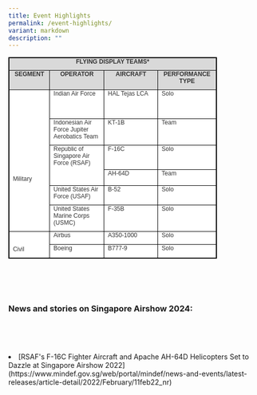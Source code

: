 ```yaml
---
title: Event Highlights
permalink: /event-highlights/
variant: markdown
description: ""
---
```

<table style="box-sizing: border-box; border-collapse: collapse; border-spacing: 0px; background-color: rgb(255, 255, 255); color: rgb(51, 51, 51); font-family: latoregular; font-size: 16px; font-style: normal; font-variant-ligatures: normal; font-variant-caps: normal; font-weight: 400; letter-spacing: normal; orphans: 2; text-align: start; text-transform: none; widows: 2; word-spacing: 0px; -webkit-text-stroke-width: 0px; white-space: normal; text-decoration-thickness: initial; text-decoration-style: initial; text-decoration-color: initial; width: 418px; border: 1pt solid windowtext;" dir="ltr" class="MsoTableGrid" align="center"><tbody style="box-sizing: border-box;"><tr style="box-sizing: border-box; height: 2px;"><td style="box-sizing: border-box; padding: 0px; width: 413.333px; border: 1pt solid windowtext; background: rgb(217, 217, 217); height: 2px;" valign="top" colspan="4"><p style="box-sizing: border-box; margin: 0px 0px 10px; text-align: center; padding: 0in 5.4pt;" align="center"><span style="box-sizing: border-box; font-size: 12px;"><strong style="box-sizing: border-box; font-weight: 600;"><span style="box-sizing: border-box; font-family: Arial, Helvetica, sans-serif;"><span style="box-sizing: border-box;" lang="EN-SG">FLYING DISPLAY TEAMS*</span></span></strong></span></p></td></tr><tr style="box-sizing: border-box; height: 2px;"><td style="box-sizing: border-box; padding: 0px; width: 83.3125px; border: 1pt solid windowtext; background: rgb(217, 217, 217); height: 2px;" valign="top"><p style="box-sizing: border-box; margin: 0px 0px 10px; text-align: center; padding: 0in 5.4pt;" align="center"><span style="box-sizing: border-box; font-family: Arial, Helvetica, sans-serif;"><span style="box-sizing: border-box; font-size: 12px;"><strong style="box-sizing: border-box; font-weight: 600;">SEGMENT</strong></span></span></p></td><td style="box-sizing: border-box; padding: 0px; width: 116.656px; border-top: 1pt solid windowtext; border-right: 1pt solid windowtext; border-bottom: 1pt solid windowtext; border-image: initial; border-left: none; background: rgb(217, 217, 217); height: 2px;" valign="top"><p style="box-sizing: border-box; margin: 0px 0px 10px; text-align: center; padding: 0in 5.4pt;" align="center"><span style="box-sizing: border-box; font-size: 12px;"><span style="box-sizing: border-box; font-family: Arial, Helvetica, sans-serif;"><span style="box-sizing: border-box; height: 6.55pt;"><strong style="box-sizing: border-box; font-weight: 600;"><span style="box-sizing: border-box;" lang="EN-SG">OPERATOR</span></strong></span></span></span></p></td><td style="box-sizing: border-box; padding: 0px; width: 84.4167px; border-top: 1pt solid windowtext; border-right: 1pt solid windowtext; border-bottom: 1pt solid windowtext; border-image: initial; border-left: none; background: rgb(217, 217, 217); height: 2px;" valign="top"><p style="box-sizing: border-box; margin: 0px 0px 10px; text-align: center; padding: 0in 5.4pt;" align="center"><span style="box-sizing: border-box; font-family: Arial, Helvetica, sans-serif;"><span style="box-sizing: border-box; font-size: 12px;"><strong style="box-sizing: border-box; font-weight: 600;">AIRCRAFT</strong></span></span></p></td><td style="box-sizing: border-box; padding: 0px; width: 118.948px; border-top: 1pt solid windowtext; border-right: 1pt solid windowtext; border-bottom: 1pt solid windowtext; border-image: initial; border-left: none; background: rgb(217, 217, 217); height: 2px;" valign="top"><p style="box-sizing: border-box; margin: 0px 0px 10px; text-align: center; padding: 0in 5.4pt;" align="center"><span style="box-sizing: border-box; font-family: Arial, Helvetica, sans-serif;"><span style="box-sizing: border-box; font-size: 12px;"><strong style="box-sizing: border-box; font-weight: 600;">PERFORMANCE TYPE</strong></span></span></p></td></tr><tr style="box-sizing: border-box; height: 57.4792px;"><td style="box-sizing: border-box; padding: 0px; width: 83.3125px; border-right: 1pt solid windowtext; border-bottom: 1pt solid windowtext; border-left: 1pt solid windowtext; border-image: initial; border-top: none; height: 186.479px;" valign="top" rowspan="6"><p style="box-sizing: border-box; margin: 0px 0px 10px; padding: 0in 5.4pt; text-align: center;">&nbsp;</p><p style="box-sizing: border-box; margin: 0px 0px 10px; padding: 0in 5.4pt; text-align: center;">&nbsp;</p><p style="box-sizing: border-box; margin: 0px 0px 10px; padding: 0in 5.4pt; text-align: center;">&nbsp;</p><p style="box-sizing: border-box; margin: 0px 0px 10px; padding: 0in 5.4pt; text-align: center;">&nbsp;</p><p style="box-sizing: border-box; margin: 0px 0px 10px; padding: 0in 5.4pt; text-align: center;">&nbsp;</p><p style="box-sizing: border-box; margin: 0px 0px 10px; padding: 0in 5.4pt; text-align: center;">&nbsp;</p><p style="box-sizing: border-box; margin: 0px 0px 10px; padding: 0in 5.4pt; text-align: left;"><span style="box-sizing: border-box; font-family: Arial, Helvetica, sans-serif;"><span style="box-sizing: border-box; font-size: 12px;">Military</span></span>&nbsp;</p></td><td style="box-sizing: border-box; padding: 0px; width: 116.656px; border-top: none; border-left: none; border-bottom: 1pt solid windowtext; border-right: 1pt solid windowtext; height: 57.4792px;" valign="top"><p style="box-sizing: border-box; margin: 0px 0px 10px; text-align: left; padding: 0in 5.4pt;" align="left"><span style="box-sizing: border-box; font-family: Arial, Helvetica, sans-serif;"><span style="box-sizing: border-box; font-size: 12px;">Indian Air Force</span></span></p></td><td style="box-sizing: border-box; padding: 0px; width: 116.656px; border-top: none; border-left: none; border-bottom: 1pt solid windowtext; border-right: 1pt solid windowtext; height: 57.4792px;" valign="top"><p style="box-sizing: border-box; margin: 0px 0px 10px; text-align: left; padding: 0in 5.4pt;" align="left"><span style="box-sizing: border-box; font-family: Arial, Helvetica, sans-serif;"><span style="box-sizing: border-box; font-size: 12px;">HAL Tejas LCA</span></span></p></td><td style="box-sizing: border-box; padding: 0px; width: 116.656px; border-top: none; border-left: none; border-bottom: 1pt solid windowtext; border-right: 1pt solid windowtext; height: 57.4792px;" valign="top"><p style="box-sizing: border-box; margin: 0px 0px 10px; text-align: left; padding: 0in 5.4pt;" align="left"><span style="box-sizing: border-box; font-family: Arial, Helvetica, sans-serif;"><span style="box-sizing: border-box; font-size: 12px;">Solo</span></span></p></td></tr><tr style="box-sizing: border-box; height: 10px;"><td style="box-sizing: border-box; padding: 0px; width: 116.656px; border-top: none; border-left: none; border-bottom: 1pt solid windowtext; border-right: 1pt solid windowtext; height: 10px;" valign="top"><p style="box-sizing: border-box; margin: 0px 0px 10px; text-align: left; padding: 0in 5.4pt;" align="left"><span style="box-sizing: border-box; font-size: 12px;"><span style="box-sizing: border-box; font-family: Arial, Helvetica, sans-serif;"><span style="box-sizing: border-box; height: 13.35pt;"><span style="box-sizing: border-box;" lang="EN-SG">Indonesian Air Force Jupiter Aerobatics Team</span></span></span></span></p></td><td style="box-sizing: border-box; padding: 0px; width: 116.656px; border-top: none; border-left: none; border-bottom: 1pt solid windowtext; border-right: 1pt solid windowtext; height: 10px;" valign="top"><p style="box-sizing: border-box; margin: 0px 0px 10px; text-align: left; padding: 0in 5.4pt;" align="left"><span style="box-sizing: border-box; font-size: 12px;"><span style="box-sizing: border-box; font-family: Arial, Helvetica, sans-serif;"><span style="box-sizing: border-box; height: 13.35pt;"><span style="box-sizing: border-box;" lang="EN-SG">KT-1B</span></span></span></span></p></td><td style="box-sizing: border-box; padding: 0px; width: 116.656px; border-top: none; border-left: none; border-bottom: 1pt solid windowtext; border-right: 1pt solid windowtext; height: 10px;" valign="top"><p style="box-sizing: border-box; margin: 0px 0px 10px; text-align: left; padding: 0in 5.4pt;" align="left"><span style="box-sizing: border-box; font-size: 12px;"><span style="box-sizing: border-box; font-family: Arial, Helvetica, sans-serif;"><span style="box-sizing: border-box; height: 13.35pt;"><span style="box-sizing: border-box;" lang="EN-SG">Team</span></span></span></span></p></td></tr><tr style="box-sizing: border-box; height: 38px;"><td style="box-sizing: border-box; padding: 0px; width: 116.656px; border-top: none; border-left: none; border-bottom: 1pt solid windowtext; border-right: 1pt solid windowtext; height: 40px;" valign="top" rowspan="2"><p style="box-sizing: border-box; margin: 0px 0px 10px; text-align: left; padding: 0in 5.4pt;" align="left"><span style="box-sizing: border-box; font-size: 12px;"><span style="box-sizing: border-box; font-family: Arial, Helvetica, sans-serif;"><span style="box-sizing: border-box; height: 13.35pt;"><span style="box-sizing: border-box;" lang="EN-SG">Republic of Singapore Air Force (RSAF)</span></span></span></span></p><p style="box-sizing: border-box; margin: 0px 0px 10px; text-align: left; padding: 0in 5.4pt;" align="left">&nbsp;</p></td><td style="box-sizing: border-box; padding: 0px; width: 116.656px; border-top: none; border-left: none; border-bottom: 1pt solid windowtext; border-right: 1pt solid windowtext; height: 38px;" valign="top"><p style="box-sizing: border-box; margin: 0px 0px 10px; text-align: left; padding: 0in 5.4pt;" align="left"><span style="box-sizing: border-box; font-family: Arial, Helvetica, sans-serif;"><span style="box-sizing: border-box; font-size: 12px;">F-16C</span></span></p></td><td style="box-sizing: border-box; padding: 0px; width: 116.656px; border-top: none; border-left: none; border-bottom: 1pt solid windowtext; border-right: 1pt solid windowtext; height: 38px;" valign="top"><p style="box-sizing: border-box; margin: 0px 0px 10px; text-align: left; padding: 0in 5.4pt;" align="left"><span style="box-sizing: border-box; font-size: 12px;"><span style="box-sizing: border-box; font-family: Arial, Helvetica, sans-serif;"><span style="box-sizing: border-box; height: 13.9pt;"><span style="box-sizing: border-box;" lang="EN-SG">Solo</span></span></span></span></p></td></tr><tr style="box-sizing: border-box; height: 2px;"><td style="box-sizing: border-box; padding: 0px; width: 116.656px; border-top: none; border-left: none; border-bottom: 1pt solid windowtext; border-right: 1pt solid windowtext; height: 2px;" valign="top"><p style="box-sizing: border-box; margin: 0px 0px 10px; text-align: left; padding: 0in 5.4pt;" align="left"><span style="box-sizing: border-box; font-size: 12px;"><span style="box-sizing: border-box; font-family: Arial, Helvetica, sans-serif;"><span style="box-sizing: border-box; height: 13.9pt;"><span style="box-sizing: border-box;" lang="EN-SG">AH-64D</span></span></span></span></p></td><td style="box-sizing: border-box; padding: 0px; width: 116.656px; border-top: none; border-left: none; border-bottom: 1pt solid windowtext; border-right: 1pt solid windowtext; height: 2px;" valign="top"><p style="box-sizing: border-box; margin: 0px 0px 10px; text-align: left; padding: 0in 5.4pt;" align="left"><span style="box-sizing: border-box; font-size: 12px;"><span style="box-sizing: border-box; font-family: Arial, Helvetica, sans-serif;"><span style="box-sizing: border-box; height: 13.9pt;"><span style="box-sizing: border-box;" lang="EN-SG">Team</span></span></span></span></p></td></tr><tr style="box-sizing: border-box; height: 34px;"><td style="box-sizing: border-box; padding: 0px; width: 116.656px; border-top: none; border-left: none; border-bottom: 1pt solid windowtext; border-right: 1pt solid windowtext; height: 34px;" valign="top"><p style="box-sizing: border-box; margin: 0px 0px 10px; text-align: left; padding: 0in 5.4pt;" align="left"><span style="box-sizing: border-box; font-size: 12px;"><span style="box-sizing: border-box; font-family: Arial, Helvetica, sans-serif;"><span style="box-sizing: border-box; height: 13.35pt;"><span style="box-sizing: border-box;" lang="EN-SG">United States Air Force (USAF)</span></span></span></span></p></td><td style="box-sizing: border-box; padding: 0px; width: 116.656px; border-top: none; border-left: none; border-bottom: 1pt solid windowtext; border-right: 1pt solid windowtext; height: 34px;" valign="top"><p style="box-sizing: border-box; margin: 0px 0px 10px; text-align: left; padding: 0in 5.4pt;" align="left"><span style="box-sizing: border-box; font-size: 12px;"><span style="box-sizing: border-box; font-family: Arial, Helvetica, sans-serif;"><span style="box-sizing: border-box; height: 13.9pt;"><span style="box-sizing: border-box;" lang="EN-SG">B-52</span></span></span></span></p></td><td style="box-sizing: border-box; padding: 0px; width: 116.656px; border-top: none; border-left: none; border-bottom: 1pt solid windowtext; border-right: 1pt solid windowtext; height: 34px;" valign="top"><p style="box-sizing: border-box; margin: 0px 0px 10px; text-align: left; padding: 0in 5.4pt;" align="left"><span style="box-sizing: border-box; font-family: Arial, Helvetica, sans-serif;"><span style="box-sizing: border-box; font-size: 12px;">Solo</span></span></p></td></tr><tr style="box-sizing: border-box; height: 45px;"><td style="box-sizing: border-box; padding: 0px; width: 116.656px; border-top: none; border-left: none; border-bottom: 1pt solid windowtext; border-right: 1pt solid windowtext; height: 45px;" valign="top"><p style="box-sizing: border-box; margin: 0px 0px 10px; text-align: left; padding: 0in 5.4pt;" align="left"><span style="box-sizing: border-box; font-family: Arial, Helvetica, sans-serif;"><span style="box-sizing: border-box; font-size: 12px;">United States Marine Corps (USMC)</span></span></p></td><td style="box-sizing: border-box; padding: 0px; width: 116.656px; border-top: none; border-left: none; border-bottom: 1pt solid windowtext; border-right: 1pt solid windowtext; height: 45px;" valign="top"><p style="box-sizing: border-box; margin: 0px 0px 10px; text-align: left; padding: 0in 5.4pt;" align="left"><span style="box-sizing: border-box; font-family: Arial, Helvetica, sans-serif;"><span style="box-sizing: border-box; font-size: 12px;">F-35B</span></span></p></td><td style="box-sizing: border-box; padding: 0px; width: 116.656px; border-top: none; border-left: none; border-bottom: 1pt solid windowtext; border-right: 1pt solid windowtext; height: 45px;" valign="top"><p style="box-sizing: border-box; margin: 0px 0px 10px; text-align: left; padding: 0in 5.4pt;" align="left"><span style="box-sizing: border-box; font-family: Arial, Helvetica, sans-serif;"><span style="box-sizing: border-box; font-size: 12px;">Solo</span></span></p></td></tr><tr style="box-sizing: border-box; height: 12px;"><td style="box-sizing: border-box; padding: 0px; width: 83.3125px; border-right: 1pt solid windowtext; border-bottom: 1pt solid windowtext; border-left: 1pt solid windowtext; border-image: initial; border-top: none; height: 24px;" valign="top" rowspan="2"><p style="box-sizing: border-box; margin: 0px 0px 10px; padding: 0in 5.4pt; text-align: center;">&nbsp;</p><p style="box-sizing: border-box; margin: 0px 0px 10px; padding: 0in 5.4pt; text-align: left;"><span style="box-sizing: border-box; font-size: 12px;"><span style="box-sizing: border-box; font-family: Arial, Helvetica, sans-serif;"><span style="box-sizing: border-box; height: 13.35pt;"><span style="box-sizing: border-box;" lang="EN-SG">Civil</span></span></span></span></p></td><td style="box-sizing: border-box; padding: 0px; width: 116.656px; border-top: none; border-left: none; border-bottom: 1pt solid windowtext; border-right: 1pt solid windowtext; height: 12px;" valign="top"><p style="box-sizing: border-box; margin: 0px 0px 10px; text-align: left; padding: 0in 5.4pt;" align="left"><span style="box-sizing: border-box; font-size: 12px;"><span style="box-sizing: border-box; font-family: Arial, Helvetica, sans-serif;"><span style="box-sizing: border-box; height: 13.35pt;"><span style="box-sizing: border-box;" lang="EN-SG">Airbus</span></span></span></span></p></td><td style="box-sizing: border-box; padding: 0px; width: 116.656px; border-top: none; border-left: none; border-bottom: 1pt solid windowtext; border-right: 1pt solid windowtext; height: 12px;" valign="top"><p style="box-sizing: border-box; margin: 0px 0px 10px; text-align: left; padding: 0in 5.4pt;" align="left"><span style="box-sizing: border-box; font-family: Arial, Helvetica, sans-serif;"><span style="box-sizing: border-box; font-size: 12px;">A350-1000</span></span></p></td><td style="box-sizing: border-box; padding: 0px; width: 116.656px; border-top: none; border-left: none; border-bottom: 1pt solid windowtext; border-right: 1pt solid windowtext; height: 12px;" valign="top"><p style="box-sizing: border-box; margin: 0px 0px 10px; text-align: left; padding: 0in 5.4pt;" align="left"><span style="box-sizing: border-box; font-family: Arial, Helvetica, sans-serif;"><span style="box-sizing: border-box; font-size: 12px;">Solo</span></span></p></td></tr><tr style="box-sizing: border-box; height: 12px;"><td style="box-sizing: border-box; padding: 0px; width: 116.656px; border-top: none; border-left: none; border-bottom: 1pt solid windowtext; border-right: 1pt solid windowtext; height: 12px;" valign="top"><p style="box-sizing: border-box; margin: 0px 0px 10px; text-align: left; padding: 0in 5.4pt;" align="left"><span style="box-sizing: border-box; font-size: 12px;"><span style="box-sizing: border-box; font-family: Arial, Helvetica, sans-serif;"><span style="box-sizing: border-box; height: 13.9pt;"><span style="box-sizing: border-box;" lang="EN-SG">Boeing</span></span></span></span></p></td><td style="box-sizing: border-box; padding: 0px; width: 116.656px; border-top: none; border-left: none; border-bottom: 1pt solid windowtext; border-right: 1pt solid windowtext; height: 12px;" valign="top"><p style="box-sizing: border-box; margin: 0px 0px 10px; text-align: left; padding: 0in 5.4pt;" align="left"><span style="box-sizing: border-box; font-size: 12px;"><span style="box-sizing: border-box; font-family: Arial, Helvetica, sans-serif;"><span style="box-sizing: border-box; height: 13.9pt;"><span style="box-sizing: border-box;" lang="EN-SG">B777-9</span></span></span></span></p></td><td style="box-sizing: border-box; padding: 0px; width: 116.656px; border-top: none; border-left: none; border-bottom: 1pt solid windowtext; border-right: 1pt solid windowtext; height: 12px;" valign="top"><p style="box-sizing: border-box; margin: 0px 0px 10px; text-align: left; padding: 0in 5.4pt;" align="left"><span style="box-sizing: border-box; font-family: Arial, Helvetica, sans-serif;"><span style="box-sizing: border-box; font-size: 12px;">Solo</span></span></p></td></tr></tbody></table>
<br><br>
&nbsp;<h3>News&nbsp;and&nbsp;stories&nbsp;on&nbsp;Singapore&nbsp;Airshow&nbsp;2024:</h3>
&nbsp;&nbsp;&nbsp;&nbsp;<p>
&nbsp;&nbsp;&nbsp;&nbsp;&nbsp;
</p><li>[RSAF's F-16C Fighter Aircraft and Apache AH-64D Helicopters Set to Dazzle at Singapore Airshow 2022](https://www.mindef.gov.sg/web/portal/mindef/news-and-events/latest-releases/article-detail/2022/February/11feb22_nr)</li>

&nbsp;&nbsp;
&nbsp;&nbsp;&nbsp;&nbsp;&nbsp;&nbsp;&nbsp;&nbsp;<p></p>